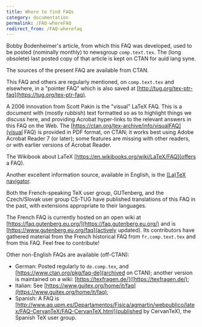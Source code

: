 ```yaml
---
title: Where to find FAQs
category: documentation
permalink: /FAQ-whereFAQ
redirect_from: /FAQ-wherefaq
---
```


Bobby Bodenheimer's article, from which this FAQ was developed, used
to be posted (nominally monthly) to newsgroup `comp.text.tex`. The
(long obsolete) last posted copy of that article is kept on CTAN for
auld lang syne.

The sources of the present FAQ are available from CTAN.

This FAQ and others are regularly mentioned, on `comp.text.tex` and elsewhere,
in a "pointer FAQ" which is also saved at
[http://tug.org/tex-ptr-faq](https://tug.org/tex-ptr-faq).

A 2006 innovation from Scott Pakin is the "visual" LaTeX FAQ.
This is a document with (mostly rubbish) text formatted so as to
highlight things we discuss here, and providing Acrobat hyper-links to
the relevant answers in this FAQ on the Web.
The [https://ctan.org/tex-archive/info/visualFAQ](visual FAQ) is provided
in PDF format, on CTAN; it works best using Adobe Acrobat Reader 7 (or later);
some features are missing with other readers, or with earlier versions
of Acrobat Reader.

The Wikibook about LaTeX [https://en.wikibooks.org/wiki/LaTeX/FAQ](offers a FAQ).

Another excellent information source, available in English, is the
[(La)TeX navigator](http://tex.loria.fr/).

Both the French-speaking TeX user group, GUTenberg, and the Czech/Slovak
user group CS-TUG have published translations of this FAQ in the past,
with extensions appropriate to their languages.

The French FAQ is currently hosted on an open wiki at
[https://faq.gutenberg.eu.org/](https://faq.gutenberg.eu.org/)
and is [https://www.gutenberg.eu.org/faq](actively updated).
Its contributors have gathered material from the French historical FAQ
from `fr.comp.text.tex` and from this FAQ. Feel free to contribute! 


Other non-English FAQs are available (off-CTAN):

- German: Posted regularly to `de.comp.tex`, and [https://www.ctan.org/pkg/faq-de](archived on CTAN);
  another version is maintained on a wiki:
  [https://texfragen.de/]([https://texfragen.de/);
- Italian: See [https://www.guitex.org/home/it/faq](https://www.guitex.org/home/it/faq);
- Spanish: A FAQ is [http://www.aq.upm.es/Departamentos/Fisica/agmartin/webpublico/latex/FAQ-CervanTeX/FAQ-CervanTeX.html](published by CervanTeX),
  the Spanish TeX user group.

